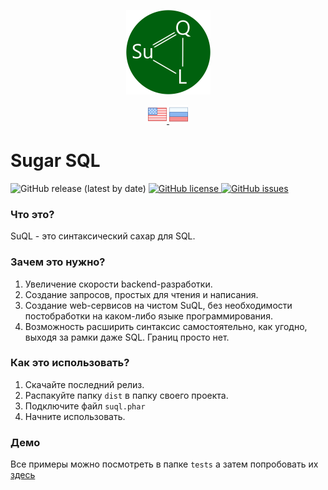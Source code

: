 <p align="center">
  <img src="/assets/images/logo.png" alt="logo"/>
</p>

<p align="center">
  <a href="README.md">
    <img src="/assets/images/en.png" alt="Read SuQL documentation in English"/>
  </a>
  <a href="README.ru.md">
    <img src="/assets/images/ru.png" alt="Читать SuQL документация на русском"/>
  </a>
</p>

# Sugar SQL

<p align="left">
  <img src="https://img.shields.io/github/v/release/sagittaracc/suql" alt="GitHub release (latest by date)"/>
  <a href="https://github.com/sagittaracc/suql/blob/master/LICENSE">
    <img src="https://img.shields.io/github/license/sagittaracc/suql" alt="GitHub license"/>
  </a>
  <a href="https://github.com/sagittaracc/suql/issues">
    <img src="https://img.shields.io/github/issues/sagittaracc/suql" alt="GitHub issues"/>
  </a>
</p>

### Что это?
SuQL - это синтаксический сахар для SQL.

### Зачем это нужно?
1. Увеличение скорости backend-разработки.
2. Создание запросов, простых для чтения и написания.
3. Создание web-сервисов на чистом SuQL, без необходимости постобработки на каком-либо языке программирования.
3. Возможность расширить синтаксис самостоятельно, как угодно, выходя за рамки даже SQL. Границ просто нет.

### Как это использовать?
1. Скачайте последний релиз.
2. Распакуйте папку ```dist``` в папку своего проекта.
3. Подключите файл ```suql.phar```
4. Начните использовать.

### Демо
Все примеры можно посмотреть в папке ```tests``` а затем попробовать их [здесь](https://repl.it/@sagittaracc/suql-example)
